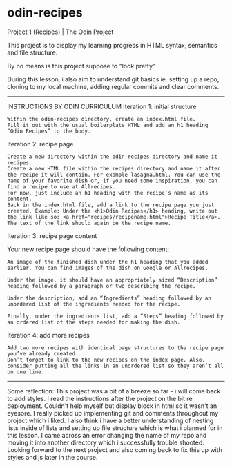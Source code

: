 # odin-recipes
Project 1 (Recipes) | The Odin Project

This project is to display my learning progress in HTML syntax, semantics and file structure. 

By no means is this project suppose to "look pretty"

During this lesson, i also aim to understand git basics ie. setting up a repo, cloning to my local machine, adding regular commits and clear comments. 

--------------------------------------------------


INSTRUCTIONS BY ODIN CURRICULUM 
Iteration 1: initial structure

    Within the odin-recipes directory, create an index.html file.
    Fill it out with the usual boilerplate HTML and add an h1 heading “Odin Recipes” to the body.

Iteration 2: recipe page

    Create a new directory within the odin-recipes directory and name it recipes.
    Create a new HTML file within the recipes directory and name it after the recipe it will contain. For example lasagna.html. You can use the name of your favorite dish or, if you need some inspiration, you can find a recipe to use at Allrecipes.
    For now, just include an h1 heading with the recipe’s name as its content.
    Back in the index.html file, add a link to the recipe page you just created. Example: Under the <h1>Odin Recipes</h1> heading, write out the link like so: <a href="recipes/recipename.html">Recipe Title</a>. The text of the link should again be the recipe name.

Iteration 3: recipe page content

Your new recipe page should have the following content:

    An image of the finished dish under the h1 heading that you added earlier. You can find images of the dish on Google or Allrecipes.

    Under the image, it should have an appropriately sized “Description” heading followed by a paragraph or two describing the recipe.

    Under the description, add an “Ingredients” heading followed by an unordered list of the ingredients needed for the recipe.

    Finally, under the ingredients list, add a “Steps” heading followed by an ordered list of the steps needed for making the dish.

Iteration 4: add more recipes

    Add two more recipes with identical page structures to the recipe page you’ve already created.
    Don’t forget to link to the new recipes on the index page. Also, consider putting all the links in an unordered list so they aren’t all on one line.
--------------------------------------------------------------------------------------


Some reflection: 
This project was a bit of a breeze so far - i will come back to add styles. I read the instructions after the project on the bit re deployment. Couldn't help myself but display block in html so it wasn't an eyesore. I really picked up implementing git and comments throughout my project which i liked. I also think i have a better understanding of nesting lists inside of lists and setting up file structure which is what i planned for in this lesson. I came across an error changing the name of my repo and moving it into another directory which i successfully trouble shooted. Looking forward to the next project and also coming back to fix this up with styles and js later in the course.
